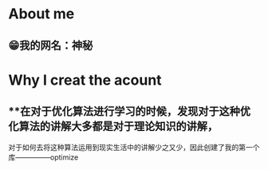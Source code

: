 # About me
## 😁我的网名：**神秘**
# Why I creat the acount
## **在对于优化算法进行学习的时候，发现对于这种优化算法的讲解大多都是对于理论知识的讲解，
  对于如何去将这种算法运用到现实生活中的讲解少之又少，因此创建了我的第一个库—————optimize
